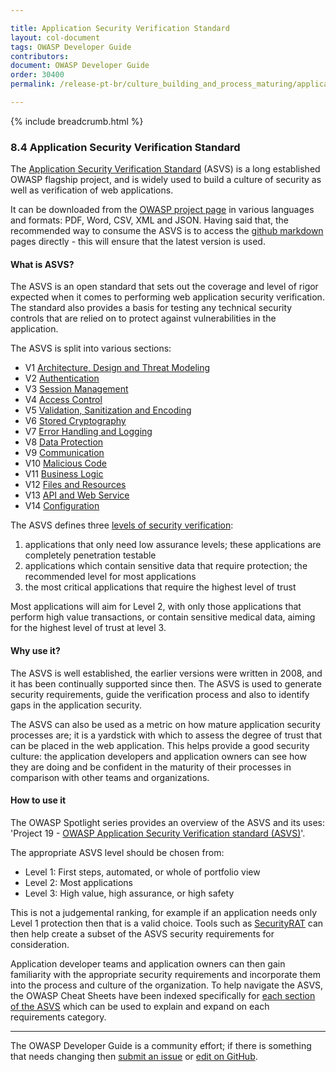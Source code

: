 ```yaml
---

title: Application Security Verification Standard
layout: col-document
tags: OWASP Developer Guide
contributors:
document: OWASP Developer Guide
order: 30400
permalink: /release-pt-br/culture_building_and_process_maturing/application_security_verification_standard/

---
```


{% include breadcrumb.html %}

### 8.4 Application Security Verification Standard

The [Application Security Verification Standard][asvs] (ASVS) is a long established OWASP flagship project,
and is widely used to build a culture of security as well as verification of web applications.

It can be downloaded from the [OWASP project page][asvs] in various languages and formats:
PDF, Word, CSV, XML and JSON. Having said that, the recommended way to consume the ASVS is to access
the [github markdown][asvsmd] pages directly - this will ensure that the latest version is used.

#### What is ASVS?

The ASVS is an open standard that sets out the coverage and level of rigor expected when it comes to
performing web application security verification.
The standard also provides a basis for testing any technical security controls
that are relied on to protect against vulnerabilities in the application.

The ASVS is split into various sections:

* V1 [Architecture, Design and Threat Modeling][asvsV1]
* V2 [Authentication][asvsV2]
* V3 [Session Management][asvsV3]
* V4 [Access Control][asvsV4]
* V5 [Validation, Sanitization and Encoding][asvsV5]
* V6 [Stored Cryptography][asvsV6]
* V7 [Error Handling and Logging][asvsV7]
* V8 [Data Protection][asvsV8]
* V9 [Communication][asvsV9]
* V10 [Malicious Code][asvsV10]
* V11 [Business Logic][asvsV11]
* V12 [Files and Resources][asvsV12]
* V13 [API and Web Service][asvsV13]
* V14 [Configuration][asvsV14]

The ASVS defines three [levels of security verification][asvsL123]:

1. applications that only need low assurance levels; these applications are completely penetration testable
2. applications which contain sensitive data that require protection; the recommended level for most applications
3. the most critical applications that require the highest level of trust

Most applications will aim for Level 2, with only those applications that perform high value transactions,
or contain sensitive medical data, aiming for the highest level of trust at level 3.

#### Why use it?

The ASVS is well established, the earlier versions were written in 2008, and it has been continually supported since then.
The ASVS is used to generate security requirements, guide the verification process
and also to identify gaps in the application security.

The ASVS can also be used as a metric on how mature application security processes are;
it is a yardstick with which to assess the degree of trust that can be placed in the web application.
This helps provide a good security culture: the application developers and application owners can see how they are doing
and be confident in the maturity of their processes in comparison with other teams and organizations.

#### How to use it

The OWASP Spotlight series provides an overview of the ASVS and its uses:
'Project 19 - [OWASP Application Security Verification standard (ASVS)][spotlight19]'.

The appropriate ASVS level should be chosen from:

* Level 1: First steps, automated, or whole of portfolio view
* Level 2: Most applications
* Level 3: High value, high assurance, or high safety

This is not a judgemental ranking, for example if an application needs only Level 1 protection then that is a valid choice.
Tools such as [SecurityRAT][srat] can then help create a subset of the ASVS security requirements for consideration.

Application developer teams and application owners can then gain familiarity with the appropriate security
requirements and incorporate them into the process and culture of the organization.
To help navigate the ASVS, the OWASP Cheat Sheets have been indexed specifically
for [each section of the ASVS][csasvs] which can be used to explain and expand on each requirements category.

----

The OWASP Developer Guide is a community effort; if there is something that needs changing
then [submit an issue][issue1004] or [edit on GitHub][edit1004].

[asvs]: https://owasp.org/www-project-application-security-verification-standard/
[asvsL123]: https://github.com/OWASP/ASVS/blob/v4.0.3/4.0/en/0x03-Using-ASVS.md#application-security-verification-levels
[asvsmd]: https://github.com/OWASP/ASVS/blob/v4.0.3/4.0/en/0x00-Header.md
[asvsV1]: https://github.com/OWASP/ASVS/blob/v4.0.3/4.0/en/0x10-V1-Architecture.md#v1-architecture-design-and-threat-modeling
[asvsV2]: https://github.com/OWASP/ASVS/blob/v4.0.3/4.0/en/0x11-V2-Authentication.md#v2-authentication
[asvsV3]: https://github.com/OWASP/ASVS/blob/v4.0.3/4.0/en/0x12-V3-Session-management.md#v3-session-management
[asvsV4]: https://github.com/OWASP/ASVS/blob/v4.0.3/4.0/en/0x12-V4-Access-Control.md#v4-access-control
[asvsV5]: https://github.com/OWASP/ASVS/blob/v4.0.3/4.0/en/0x13-V5-Validation-Sanitization-Encoding.md#v5-validation-sanitization-and-encoding
[asvsV6]: https://github.com/OWASP/ASVS/blob/v4.0.3/4.0/en/0x14-V6-Cryptography.md#v6-stored-cryptography
[asvsV7]: https://github.com/OWASP/ASVS/blob/v4.0.3/4.0/en/0x15-V7-Error-Logging.md#v7-error-handling-and-logging
[asvsV8]: https://github.com/OWASP/ASVS/blob/v4.0.3/4.0/en/0x16-V8-Data-Protection.md#v8-data-protection
[asvsV9]: https://github.com/OWASP/ASVS/blob/v4.0.3/4.0/en/0x17-V9-Communications.md#control-objective
[asvsV10]: https://github.com/OWASP/ASVS/blob/v4.0.3/4.0/en/0x18-V10-Malicious.md#v10-malicious-code
[asvsV11]: https://github.com/OWASP/ASVS/blob/v4.0.3/4.0/en/0x19-V11-BusLogic.md#v11-business-logic
[asvsV12]: https://github.com/OWASP/ASVS/blob/v4.0.3/4.0/en/0x20-V12-Files-Resources.md#v12-files-and-resources
[asvsV13]: https://github.com/OWASP/ASVS/blob/v4.0.3/4.0/en/0x21-V13-API.md#v13-api-and-web-service
[asvsV14]: https://github.com/OWASP/ASVS/blob/v4.0.3/4.0/en/0x22-V14-Config.md#v14-configuration
[csasvs]: https://cheatsheetseries.owasp.org/IndexASVS.html
[edit1004]: https://github.com/OWASP/www-project-developer-guide/blob/main/draft/10-culture-process/04-asvs.md
[issue1004]: https://github.com/OWASP/www-project-developer-guide/issues/new?labels=content&template=request.md&title=Update:%2010-culture-process/04-asvs
[spotlight19]: https://youtu.be/3puIavsZfAk
[srat]: https://owasp.org/www-project-securityrat/
